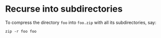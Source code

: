 
Recurse into subdirectories
===========================

To compress the directory `foo` into `foo.zip` with all its subdirectories, say:

    zip -r foo foo

